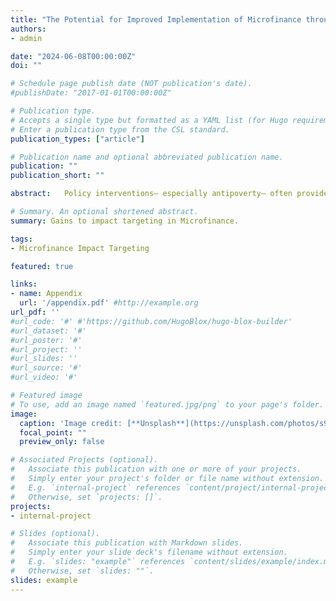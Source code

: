 ```yaml
---
title: "The Potential for Improved Implementation of Microfinance through AI-Driven Targeting"
authors:
- admin

date: "2024-06-08T00:00:00Z"
doi: ""

# Schedule page publish date (NOT publication's date).
#publishDate: "2017-01-01T00:00:00Z"

# Publication type.
# Accepts a single type but formatted as a YAML list (for Hugo requirements).
# Enter a publication type from the CSL standard.
publication_types: ["article"]

# Publication name and optional abbreviated publication name.
publication: ""
publication_short: ""

abstract:   Policy interventions– especially antipoverty– often provide social returns which are either disappointing in magnitude or cost-effectiveness. In many cases, the core of this issue may be attributed to treatment effect heterogeneity. That is, some program recipients exhibit high marginal benefit per-dollar of program cost while others are perhaps better served by alternative interventions. Effective program targeting based partially on desired impact is thus a critical addendum to typical need-based targeting. I apply modern machine learning (ML) approaches to assess the scope for improving microfinance -- a large-scale antipoverty program with historically mixed returns -- by targeting on predicted treatment effect. First, I utilize a set of RCTs to establish benchmark program impacts, confirming that average returns are small for a generic set of first- and second-order outcomes. Next, I develop a framework for employing the generalized random forest estimator of individualized treatment effects to perform subsample analysis by “counterfactually” reallocating treatment among the upper quantiles of the distribution. Consistent with large heterogeneity, I find that “gains” to impact targeting are often substantial. The average impact among the targeted subset is between $60– 480 (90– 567%) larger for bi-weekly business profits, revenues, and expenditures and between $147– 711 (664– 1,373%) larger for bi-weekly household income in case studies with high program take-up. Finally, I derive simplified targeting rules using GMM-matched policy trees on recipient characteristics in order to illustrate some “quick fixes” to the existing policy structure. Results suggest meaningful improvements may exist from a simple reallocation of treatment in the microfinance setting and other settings with a wide degree of heterogeneity.

# Summary. An optional shortened abstract.
summary: Gains to impact targeting in Microfinance.

tags:
- Microfinance Impact Targeting

featured: true

links:
- name: Appendix
  url: '/appendix.pdf' #http://example.org
url_pdf: '' 
#url_code: '#' #'https://github.com/HugoBlox/hugo-blox-builder'
#url_dataset: '#'
#url_poster: '#'
#url_project: ''
#url_slides: ''
#url_source: '#'
#url_video: '#'

# Featured image
# To use, add an image named `featured.jpg/png` to your page's folder. 
image:
  caption: 'Image credit: [**Unsplash**](https://unsplash.com/photos/s9CC2SKySJM)'
  focal_point: ""
  preview_only: false

# Associated Projects (optional).
#   Associate this publication with one or more of your projects.
#   Simply enter your project's folder or file name without extension.
#   E.g. `internal-project` references `content/project/internal-project/index.md`.
#   Otherwise, set `projects: []`.
projects:
- internal-project

# Slides (optional).
#   Associate this publication with Markdown slides.
#   Simply enter your slide deck's filename without extension.
#   E.g. `slides: "example"` references `content/slides/example/index.md`.
#   Otherwise, set `slides: ""`.
slides: example
---
```


<!--
#note that the above symbols treat this block as a comment. This is otherwise useful code

This work is driven by the results in my [previous paper](/publication/conference-paper/) on LLMs.

{{% callout note %}}
Create your slides in Markdown - click the *Slides* button to check out the example.
{{% /callout %}}

Add the publication's **full text** or **supplementary notes** here. You can use rich formatting such as including [code, math, and images](https://docs.hugoblox.com/content/writing-markdown-latex/).
-->
